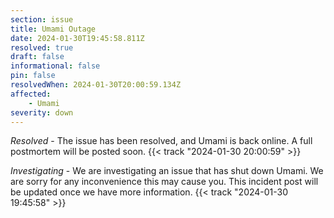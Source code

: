```yaml
---
section: issue
title: Umami Outage
date: 2024-01-30T19:45:58.811Z
resolved: true
draft: false
informational: false
pin: false
resolvedWhen: 2024-01-30T20:00:59.134Z
affected:
    - Umami
severity: down
---
```

*Resolved* - The issue has been resolved, and Umami is back online. A full postmortem will be posted soon. {{< track "2024-01-30 20:00:59" >}}

*Investigating* - We are investigating an issue that has shut down Umami. We are sorry for any inconvenience this may cause you. This incident post will be updated once we have more information. {{< track "2024-01-30 19:45:58" >}}